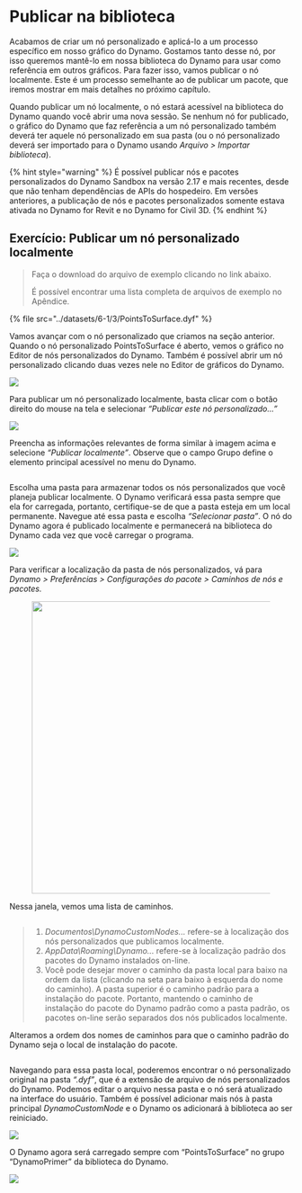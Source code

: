 # Publicar na biblioteca

Acabamos de criar um nó personalizado e aplicá-lo a um processo específico em nosso gráfico do Dynamo. Gostamos tanto desse nó, por isso queremos mantê-lo em nossa biblioteca do Dynamo para usar como referência em outros gráficos. Para fazer isso, vamos publicar o nó localmente. Este é um processo semelhante ao de publicar um pacote, que iremos mostrar em mais detalhes no próximo capítulo.

Quando publicar um nó localmente, o nó estará acessível na biblioteca do Dynamo quando você abrir uma nova sessão. Se nenhum nó for publicado, o gráfico do Dynamo que faz referência a um nó personalizado também deverá ter aquele nó personalizado em sua pasta (ou o nó personalizado deverá ser importado para o Dynamo usando _Arquivo > Importar biblioteca_).

{% hint style="warning" %} É possível publicar nós e pacotes personalizados do Dynamo Sandbox na versão 2.17 e mais recentes, desde que não tenham dependências de APIs do hospedeiro. Em versões anteriores, a publicação de nós e pacotes personalizados somente estava ativada no Dynamo for Revit e no Dynamo for Civil 3D. {% endhint %}

## Exercício: Publicar um nó personalizado localmente

> Faça o download do arquivo de exemplo clicando no link abaixo.
>
> É possível encontrar uma lista completa de arquivos de exemplo no Apêndice.

{% file src="../datasets/6-1/3/PointsToSurface.dyf" %}

Vamos avançar com o nó personalizado que criamos na seção anterior. Quando o nó personalizado PointsToSurface é aberto, vemos o gráfico no Editor de nós personalizados do Dynamo. Também é possível abrir um nó personalizado clicando duas vezes nele no Editor de gráficos do Dynamo.

![](../images/6-1/3/publishcustomnodelocally01.jpg)

Para publicar um nó personalizado localmente, basta clicar com o botão direito do mouse na tela e selecionar _“Publicar este nó personalizado...”_

![](../images/6-1/3/publishcustomnodeexercise-02.jpg)

Preencha as informações relevantes de forma similar à imagem acima e selecione _“Publicar localmente”_. Observe que o campo Grupo define o elemento principal acessível no menu do Dynamo.

<figure><img src="../../.gitbook/assets/publish_a_package.png" alt=""><figcaption></figcaption></figure>

Escolha uma pasta para armazenar todos os nós personalizados que você planeja publicar localmente. O Dynamo verificará essa pasta sempre que ela for carregada, portanto, certifique-se de que a pasta esteja em um local permanente. Navegue até essa pasta e escolha _“Selecionar pasta”_. O nó do Dynamo agora é publicado localmente e permanecerá na biblioteca do Dynamo cada vez que você carregar o programa.

![](../images/6-1/3/publishcustomnodeexercise-04.jpg)

Para verificar a localização da pasta de nós personalizados, vá para _Dynamo > Preferências > Configurações do pacote > Caminhos de nós e pacotes._

<figure><img src="../../.gitbook/assets/settings.png" alt="" width="520"><figcaption></figcaption></figure>

Nessa janela, vemos uma lista de caminhos.

<figure><img src="../../.gitbook/assets/package-locations.png" alt=""><figcaption></figcaption></figure>

> 1. _Documentos\\DynamoCustomNodes..._ refere-se à localização dos nós personalizados que publicamos localmente.
> 2. _AppData\\Roaming\\Dynamo..._ refere-se à localização padrão dos pacotes do Dynamo instalados on-line.
> 3. Você pode desejar mover o caminho da pasta local para baixo na ordem da lista (clicando na seta para baixo à esquerda do nome do caminho). A pasta superior é o caminho padrão para a instalação do pacote. Portanto, mantendo o caminho de instalação do pacote do Dynamo padrão como a pasta padrão, os pacotes on-line serão separados dos nós publicados localmente.

Alteramos a ordem dos nomes de caminhos para que o caminho padrão do Dynamo seja o local de instalação do pacote.

<figure><img src="../../.gitbook/assets/updated-package-locations.png" alt=""><figcaption></figcaption></figure>

Navegando para essa pasta local, poderemos encontrar o nó personalizado original na pasta _“.dyf”_, que é a extensão de arquivo de nós personalizados do Dynamo. Podemos editar o arquivo nessa pasta e o nó será atualizado na interface do usuário. Também é possível adicionar mais nós à pasta principal _DynamoCustomNode_ e o Dynamo os adicionará à biblioteca ao ser reiniciado.

![](../images/6-1/3/publishcustomnodeexercise-08.jpg)

O Dynamo agora será carregado sempre com “PointsToSurface” no grupo “DynamoPrimer” da biblioteca do Dynamo.

![](../images/6-1/3/publishcustomnodeexercise-09.jpg)
